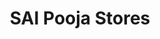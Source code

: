 ---
title: "SAI Pooja Stores"
url: /vanasthaslipuram-hyderabad/sai-pooja-stores/
shop: Supermarkt
---